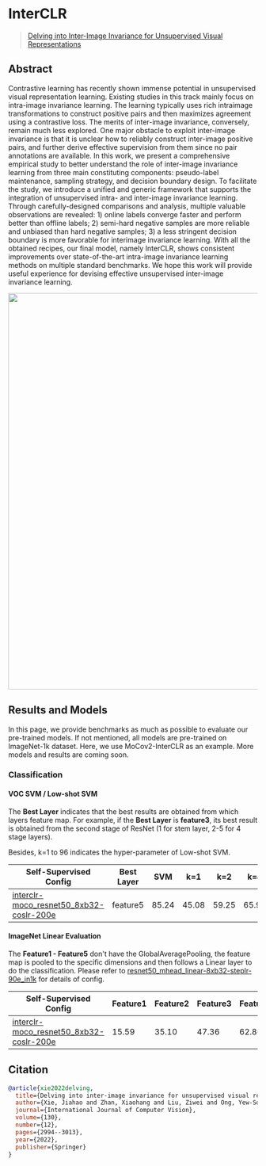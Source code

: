 # InterCLR

> [Delving into Inter-Image Invariance for Unsupervised Visual Representations](https://arxiv.org/abs/2008.11702)

<!-- [ALGORITHM] -->

## Abstract

Contrastive learning has recently shown immense
potential in unsupervised visual representation learning. Existing studies in this track mainly focus on intra-image invariance learning. The learning typically uses rich intraimage transformations to construct positive pairs and then
maximizes agreement using a contrastive loss. The merits
of inter-image invariance, conversely, remain much less explored. One major obstacle to exploit inter-image invariance
is that it is unclear how to reliably construct inter-image
positive pairs, and further derive effective supervision from
them since no pair annotations are available. In this work,
we present a comprehensive empirical study to better understand the role of inter-image invariance learning from three main constituting components: pseudo-label maintenance,
sampling strategy, and decision boundary design. To facilitate the study, we introduce a unified and generic framework that supports the integration of unsupervised intra- and
inter-image invariance learning. Through carefully-designed
comparisons and analysis, multiple valuable observations
are revealed: 1) online labels converge faster and perform
better than offline labels; 2) semi-hard negative samples are more reliable and unbiased than hard negative samples; 3) a
less stringent decision boundary is more favorable for interimage invariance learning. With all the obtained recipes, our final model, namely InterCLR, shows consistent improvements over state-of-the-art intra-image invariance learning methods on multiple standard benchmarks. We hope this
work will provide useful experience for devising effective unsupervised inter-image invariance learning.

<div align="center">
<img src="https://user-images.githubusercontent.com/52497952/205854109-2385b765-e12b-4e22-b7b8-45db6292895b.png" width="800" />
</div>

## Results and Models

In this page, we provide benchmarks as much as possible to evaluate our pre-trained models. If not mentioned, all models are pre-trained on ImageNet-1k dataset. Here, we use MoCov2-InterCLR as an example. More models and results are coming soon.

### Classification

#### VOC SVM / Low-shot SVM

The **Best Layer** indicates that the best results are obtained from which layers feature map. For example, if the **Best Layer** is **feature3**, its best result is obtained from the second stage of ResNet (1 for stem layer, 2-5 for 4 stage layers).

Besides, k=1 to 96 indicates the hyper-parameter of Low-shot SVM.

| Self-Supervised Config                                                                                                                                                  | Best Layer | SVM   | k=1   | k=2   | k=4   | k=8   | k=16  | k=32  | k=64 | k=96  |
| ----------------------------------------------------------------------------------------------------------------------------------------------------------------------- | ---------- | ----- | ----- | ----- | ----- | ----- | ----- | ----- | ---- | ----- |
| [interclr-moco_resnet50_8xb32-coslr-200e](https://github.com/open-mmlab/mmselfsup/blob/master/configs/selfsup/interclr/interclr-moco_resnet50_8xb32-coslr-200e_in1k.py) | feature5   | 85.24 | 45.08 | 59.25 | 65.99 | 74.31 | 77.95 | 80.68 | 82.7 | 83.49 |

#### ImageNet Linear Evaluation

The **Feature1 - Feature5** don't have the GlobalAveragePooling, the feature map is pooled to the specific dimensions and then follows a Linear layer to do the classification. Please refer to [resnet50_mhead_linear-8xb32-steplr-90e_in1k](https://github.com/open-mmlab/mmselfsup/blob/master/configs/benchmarks/classification/imagenet/resnet50_mhead_linear-8xb32-steplr-90e_in1k.py) for details of config.

| Self-Supervised Config                                                                                                                                                  | Feature1 | Feature2 | Feature3 | Feature4 | Feature5 |
| ----------------------------------------------------------------------------------------------------------------------------------------------------------------------- | -------- | -------- | -------- | -------- | -------- |
| [interclr-moco_resnet50_8xb32-coslr-200e](https://github.com/open-mmlab/mmselfsup/blob/master/configs/selfsup/interclr/interclr-moco_resnet50_8xb32-coslr-200e_in1k.py) | 15.59    | 35.10    | 47.36    | 62.86    | 68.04    |

## Citation

```bibtex
@article{xie2022delving,
  title={Delving into inter-image invariance for unsupervised visual representations},
  author={Xie, Jiahao and Zhan, Xiaohang and Liu, Ziwei and Ong, Yew-Soon and Loy, Chen Change},
  journal={International Journal of Computer Vision},
  volume={130},
  number={12},
  pages={2994--3013},
  year={2022},
  publisher={Springer}
}
```
